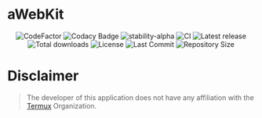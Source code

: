 # aWebKit

<p align="center">
<!-- CodeFactor -->
<img src="https://www.codefactor.io/repository/github/asm-01/awebkit/badge/main" alt="CodeFactor">
<!-- Codacy Badge -->
<img src="https://app.codacy.com/project/badge/Grade/9895fd6c42d746ac866f59e8f2f6fae5" alt="Codacy Badge">

<!-- Stability -->
<img src="https://img.shields.io/badge/stability-alpha-f4d03f.svg" alt="stability-alpha">
<!-- CI -->
<img src="https://github.com/asm-01/awebkit/actions/workflows/build_debug_apk.yml/badge.svg" alt="CI">
<!-- Latest release -->
<img src="https://img.shields.io/github/v/release/asm-01/awebkit?include_prereleases&amp;label=latest%20release" alt="Latest release">
<!-- Downloads -->
<img src="https://img.shields.io/github/downloads/asm-01/awebkit/total" alt="Total downloads">

<!-- License -->
<img src="https://img.shields.io/github/license/asm-01/awebkit" alt="License">
<!-- Last Commit -->
<img src="https://shields.io/github/last-commit/asm-01/awebkit" alt="Last Commit">
<!-- Repository Size -->
<img src="https://img.shields.io/github/repo-size/asm-01/awebkit" alt="Repository Size">
</p>

# Disclaimer

> The developer of this application does not have any affiliation with the 
[Termux](https://github.com/termux/) Organization.